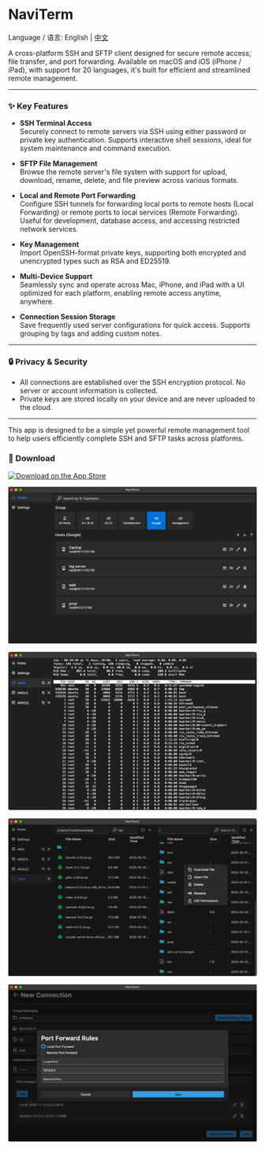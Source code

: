 # NaviTerm

Language / 语言: English | [中文](README.zh.md)

A cross-platform SSH and SFTP client designed for secure remote access, file transfer, and port forwarding. Available on macOS and iOS (iPhone / iPad), with support for 20 languages, it's built for efficient and streamlined remote management.

---

### ✨ Key Features

- **SSH Terminal Access**  
  Securely connect to remote servers via SSH using either password or private key authentication. Supports interactive shell sessions, ideal for system maintenance and command execution.

- **SFTP File Management**  
  Browse the remote server's file system with support for upload, download, rename, delete, and file preview across various formats.

- **Local and Remote Port Forwarding**  
  Configure SSH tunnels for forwarding local ports to remote hosts (Local Forwarding) or remote ports to local services (Remote Forwarding). Useful for development, database access, and accessing restricted network services.

- **Key Management**  
  Import OpenSSH-format private keys, supporting both encrypted and unencrypted types such as RSA and ED25519.

- **Multi-Device Support**  
  Seamlessly sync and operate across Mac, iPhone, and iPad with a UI optimized for each platform, enabling remote access anytime, anywhere.

- **Connection Session Storage**  
  Save frequently used server configurations for quick access. Supports grouping by tags and adding custom notes.

---

### 🔒 Privacy & Security

- All connections are established over the SSH encryption protocol. No server or account information is collected.
- Private keys are stored locally on your device and are never uploaded to the cloud.

---


This app is designed to be a simple yet powerful remote management tool to help users efficiently complete SSH and SFTP tasks across platforms.

### 🚀 Download

[![Download on the App Store](https://developer.apple.com/assets/elements/badges/download-on-the-app-store.svg)](https://apps.apple.com/us/app/naviterm/id6747072398)

![App Screenshot](images/1.png)

![App Screenshot](images/2.png)

![App Screenshot](images/3.png)

![App Screenshot](images/4.png)
